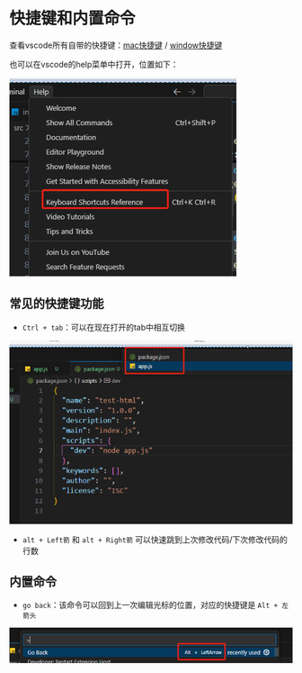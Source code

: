 # 快捷键和内置命令

查看vscode所有自带的快捷键：[mac快捷键](https://code.visualstudio.com/shortcuts/keyboard-shortcuts-macos.pdf) / [window快捷键](https://code.visualstudio.com/shortcuts/keyboard-shortcuts-windows.pdf)

也可以在vscode的help菜单中打开，位置如下：

![image-20250213074545780](img/004-快捷键/image-20250213074545780.png)

## 常见的快捷键功能

* `Ctrl + tab`：可以在现在打开的tab中相互切换

![image-20250117215111514](img/image-20250117215111514.png)

* `alt + Left箭` 和 `alt + Right箭` 可以快速跳到上次修改代码/下次修改代码的行数



## 内置命令

* `go back`：该命令可以回到上一次编辑光标的位置，对应的快捷键是 `Alt + 左箭头`

![image-20250215065148192](img/004-快捷键/image-20250215065148192.png)

